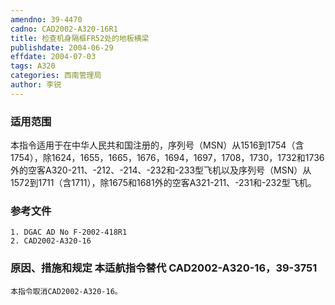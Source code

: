 ```yaml
---
amendno: 39-4470
cadno: CAD2002-A320-16R1
title: 检查机身隔框FR52处的地板横梁
publishdate: 2004-06-29
effdate: 2004-07-03
tags: A320
categories: 西南管理局
author: 李锐
---
```


### 适用范围 
本指令适用于在中华人民共和国注册的，序列号（MSN）从1516到1754（含1754），除1624，1655，1665，1676，1694，1697，1708，1730，1732和1736外的空客A320-211、-212、-214、-232和-233型飞机以及序列号（MSN）从1572到1711（含1711），除1675和1681外的空客A321-211、-231和-232型飞机。

<!--more-->
### 参考文件
    1. DGAC AD No F-2002-418R1 
    2. CAD2002-A320-16 

### 原因、措施和规定 本适航指令替代 CAD2002-A320-16，39-3751 
    本指令取消CAD2002-A320-16。
